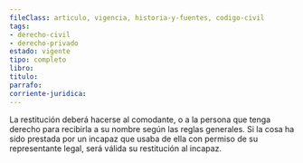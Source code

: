 ```yaml
---
fileClass: articulo, vigencia, historia-y-fuentes, codigo-civil
tags:
- derecho-civil
- derecho-privado
estado: vigente
tipo: completo
libro:
titulo:
parrafo:
corriente-juridica:
---
```

La restitución deberá hacerse al comodante, o a la persona que tenga derecho para recibirla a su nombre según las reglas generales. Si la cosa ha sido prestada por un incapaz que usaba de ella con permiso de su representante legal, será válida su restitución al incapaz.